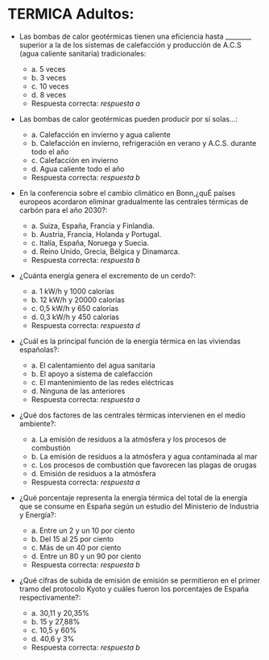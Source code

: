 # TERMICA Adultos:
- Las bombas de calor geotérmicas tienen una eficiencia hasta ________ superior a la de los sistemas de calefacción y producción de A.C.S (agua caliente sanitaria) tradicionales:
	- a. 5 veces
	- b. 3 veces
	- c. 10 veces
	- d. 8 veces
	- Respuesta correcta: *respuesta a*

- Las bombas de calor geotérmicas pueden producir por sí solas...:
	- a. Calefacción en invierno  y agua caliente
	- b. Calefacción en invierno, refrigeración en verano y A.C.S. durante todo el año
	- c. Calefacción en invierno
	- d. Agua caliente todo el año
	- Respuesta correcta: *respuesta b*

- En la conferencia sobre el cambio climático en Bonn,¿quÉ países europeos acordaron eliminar gradualmente las centrales térmicas de carbón para el año 2030?:
	- a. Suiza, España, Francia y Finlandia.
	- b. Austria, Francia, Holanda y Portugal.
	- c. Italia, España, Noruega y Suecia.
	- d. Reino Unido, Grecia, Bélgica y Dinamarca.
	- Respuesta correcta: *respuesta b*

- ¿Cuánta energía genera el excremento de un cerdo?:
	- a. 1 kW/h y 1000 calorías
	- b. 12 kW/h y 20000 calorías
	- c. 0,5 kW/h y 650 calorías
	- d. 0,3 kW/h y 450 calorías
	- Respuesta correcta: *respuesta d*

- ¿Cuál es la principal función de la energía térmica en las viviendas españolas?:
	- a. El calentamiento del agua sanitaria
	- b. El apoyo a sistema de calefacción
	- c. El mantenimiento de las redes eléctricas
	- d. Ninguna de las anteriores
	- Respuesta correcta: *respuesta a*

- ¿Qué dos factores de las centrales térmicas intervienen en el medio ambiente?:
	- a. La emisión de residuos a la atmósfera y los procesos de combustión
	- b. La emisión de residuos a la atmósfera y agua contaminada al mar
	- c. Los procesos de combustión que favorecen las plagas de orugas
	- d. Emisión de residuos a la atmósfera
	- Respuesta correcta: *respuesta a*

- ¿Qué porcentaje representa la energía térmica del total de la energía que se consume en España según un estudio del Ministerio de Industria y Energía?:
	- a. Entre un  2 y un 10 por ciento
	- b. Del 15 al 25 por ciento
	- c. Más de un 40 por ciento
	- d. Entre un 80 y un 90 por ciento
	- Respuesta correcta: *respuesta b*

- ¿Qué cifras de subida de emisión  de emisión se permitieron en el primer tramo del protocolo Kyoto y cuáles fueron los porcentajes de España respectivamente?:
	- a. 30,11 y 20,35%
	- b. 15 y 27,88%
	- c. 10,5 y 60%
	- d. 40,6 y 3%
	- Respuesta correcta: *respuesta b*